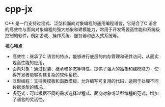 # cpp-jx

C++ 是一门支持过程式、泛型和面向对象编程的通用编程语言，它结合了C 语言的高效性与面向对象编程的强大抽象和建模能力，常用于开发需要高性能和系统级控制的软件，例如游戏、操作系统、服务器和嵌入式系统等。

**核心特点**
- 高效性：继承了C 语言的特点，能够进行底层的内存管理和硬件访问，从而实现高性能的应用。
- 面向对象：通过封装、继承和多态等特性，提供了强大的抽象和建模能力，使得开发者能够构建复杂的软件系统。
- 泛型编程：支持类模板和函数模板，允许编写可复用的代码，适用于处理不同数据类型的情况。
- 多范式：可以根据不同的需求选择过程式、面向对象或泛型编程的范式，增加了语言的灵活性。